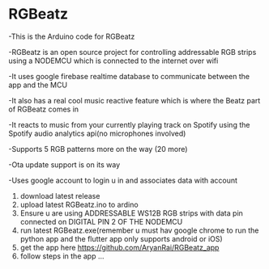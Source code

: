 # RGBeatz
-This is the Arduino code for RGBeatz 

-RGBeatz is an open source project for controlling addressable RGB strips using a NODEMCU which is connected to the internet over wifi

-It uses google firebase realtime database to communicate between the app and the MCU

-It also has a real cool music reactive feature which is where the Beatz part of RGBeatz comes in

-It reacts to music from your currently playing track on Spotify using the Spotify audio analytics api(no microphones involved)

-Supports 5 RGB patterns more on the way (20 more)

-Ota update support is on its way

-Uses google account to login u in and associates data with account
 


1. download latest release
2. upload latest RGBeatz.ino to ardino
3. Ensure u are using ADDRESSABLE WS12B RGB strips with data pin connected on DIGITAL PIN 2 OF THE NODEMCU
4. run latest RGBeatz.exe(remember u must hav google chrome to run the python app and the flutter app only supports android or iOS)
5. get the app here https://github.com/AryanRai/RGBeatz_app
6. follow steps in the app ...

